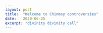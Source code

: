 ```yaml
---
layout: post
title:  "Welcome to Chinmoy controversies"
date:   2020-06-25
excerpt: "divinity divinity call"
---
```

